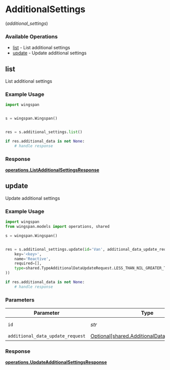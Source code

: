 # AdditionalSettings
(*additional_settings*)

### Available Operations

* [list](#list) - List additional settings
* [update](#update) - Update additional settings

## list

List additional settings

### Example Usage

```python
import wingspan


s = wingspan.Wingspan()


res = s.additional_settings.list()

if res.additional_data is not None:
    # handle response
```


### Response

**[operations.ListAdditionalSettingsResponse](../../models/operations/listadditionalsettingsresponse.md)**


## update

Update additional settings

### Example Usage

```python
import wingspan
from wingspan.models import operations, shared

s = wingspan.Wingspan()


res = s.additional_settings.update(id='Van', additional_data_update_request=shared.AdditionalDataUpdateRequest(
    key='<key>',
    name='Reactive',
    required=[],
    type=shared.TypeAdditionalDataUpdateRequest.LESS_THAN_NIL_GREATER_THAN_,
))

if res.additional_data is not None:
    # handle response
```

### Parameters

| Parameter                                                                                          | Type                                                                                               | Required                                                                                           | Description                                                                                        |
| -------------------------------------------------------------------------------------------------- | -------------------------------------------------------------------------------------------------- | -------------------------------------------------------------------------------------------------- | -------------------------------------------------------------------------------------------------- |
| `id`                                                                                               | *str*                                                                                              | :heavy_check_mark:                                                                                 | Unique identifier                                                                                  |
| `additional_data_update_request`                                                                   | [Optional[shared.AdditionalDataUpdateRequest]](../../models/shared/additionaldataupdaterequest.md) | :heavy_minus_sign:                                                                                 | N/A                                                                                                |


### Response

**[operations.UpdateAdditionalSettingsResponse](../../models/operations/updateadditionalsettingsresponse.md)**

